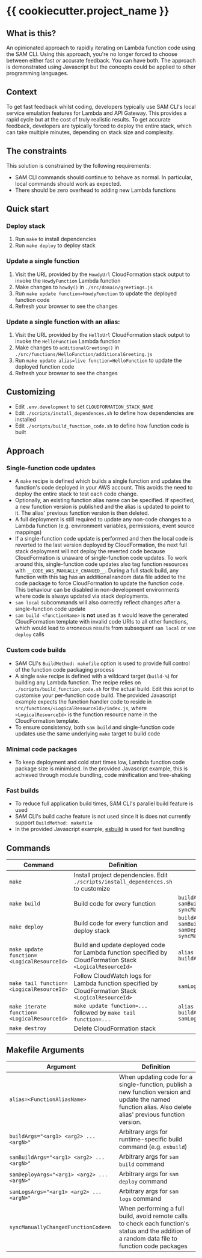 # {{ cookiecutter.project_name }}

## What is this?

An opinionated approach to rapidly iterating on Lambda function code using the SAM CLI. Using this approach, you're no
longer forced to choose between either fast _or_ accurate feedback. You can have both. The approach is demonstrated
using Javascript but the concepts could be applied to other programming languages.

## Context

To get fast feedback whilst coding, developers typically use SAM CLI's local service emulation features for Lambda and
API Gateway. This provides a rapid cycle but at the cost of truly realistic results. To get accurate feedback,
developers are typically forced to deploy the entire stack, which can take multiple minutes, depending on stack size and
complexity.

## The constraints

This solution is constrained by the following requirements:

- SAM CLI commands should continue to behave as normal. In particular, local commands should work as expected.
- There should be zero overhead to adding new Lambda functions

## Quick start

### Deploy stack
1. Run `make` to install dependencies
1. Run `make deploy` to deploy stack
   
### Update a single function
1. Visit the URL provided by the `HowdyUrl` CloudFormation stack output to invoke the `HowdyFunction` Lambda function 
1. Make changes to `howdy()` in `./src/domain/greetings.js`
1. Run `make update function=HowdyFunction` to update the deployed function code
1. Refresh your browser to see the changes
   
### Update a single function with an alias:
1. Visit the URL provided by the `HelloUrl` CloudFormation stack output to invoke the `HelloFunction` Lambda function
1. Make changes to `additionalGreeting()` in `./src/functions/HelloFunction/additionalGreeting.js`
1. Run `make update alias=live function=HelloFunction` to update the deployed function code
1. Refresh your browser to see the changes

## Customizing
- Edit `.env.development` to set `CLOUDFORMATION_STACK_NAME` 
- Edit `./scripts/install_dependences.sh` to define how dependencies are installed
- Edit `./scripts/build_function_code.sh` to define how function code is built

## Approach

### Single-function code updates

- A `make` recipe is defined which builds a single function and updates the function's code deployed in your AWS
  account. This avoids the need to deploy the entire stack to test each code change.
- Optionally, an existing function alias name can be specified. If specified, a new function version is published and
  the alias is updated to point to it. The alias' previous function version is then deleted.
- A full deployment is still required to update any non-code changes to a Lambda function (e.g. environment variables,
  permissions, event source mappings)
- If a single-function code update is performed and then the local code is reverted to the last version deployed by
  CloudFormation, the next full stack deployment will not deploy the reverted code because CloudFormation is unaware of
  single-function code updates. To work around this, single-function code updates also tag function resources
  with `__CODE_WAS_MANUALLY_CHANGED__`. During a full stack build, any function with this tag has an additional random
  data file added to the code package to force CloudFormation to update the function code. This behaviour can be
  disabled in non-development environments where code is always updated via stack deployments.
- `sam local` subcommands will also correctly reflect changes after a single-function code update
- `sam build <functionName>` is **not** used as it would leave the generated CloudFormation template with invalid code
  URIs to all other functions, which would lead to erroneous results from subsequent `sam local` or `sam deploy` calls

### Custom code builds

- SAM CLI's `BuildMethod: makefile` option is used to provide full control of the function code packaging process
- A single `make` recipe is defined with a wildcard target (`build-%`) for building any Lambda function. The recipe
  relies on `./scripts/build_function_code.sh` for the actual build. Edit this script to customise your per-function
  code build. The provided Javascript example expects the function handler code to reside
  in `src/functions/<LogicalResourceId>/index.js`, where `<LogicalResourceId>` is the function resource name in the
  CloudFormation template.
- To ensure consistency, both `sam build` and single-function code updates use the same underlying `make` target to
  build code

### Minimal code packages

- To keep deployment and cold start times low, Lambda function code package size is minimised. In the provided
  Javascript example, this is achieved through module bundling, code minification and tree-shaking

### Fast builds

- To reduce full application build times, SAM CLI's parallel build feature is used
- SAM CLI's build cache feature is not used since it is does not currently support `BuildMethod: makefile`
- In the provided Javascript example, [esbuild](https://esbuild.github.io) is used for fast bundling

## Commands

|Command|Definition|Optional Arguments
|---|---|---|
|`make`|Install project dependencies. Edit `./scripts/install_dependences.sh` to customize||
|`make build`|Build code for every function|`buildArgs`<br/>`samBuildArgs`<br/>`syncManuallyChangedFunctionCode`|
|`make deploy`|Build code for every function and deploy stack|`buildArgs`<br/>`samBuildArgs`<br/>`samDeployArgs`<br/>`syncManuallyChangedFunctionCode`|
|`make update function=<LogicalResourceId>`|Build and update deployed code for Lambda function specified by CloudFormation Stack `<LogicalResourceId>`|`alias`<br/>`buildArgs`|
|`make tail function=<LogicalResourceId>`|Follow CloudWatch logs for Lambda function specified by CloudFormation Stack `<LogicalResourceId>`|`samLogsArgs`|
|`make iterate function=<LogicalResourceId>`|`make update function=...` followed by `make tail function=...`|`alias`<br/>`buildArgs`<br/>`samLogsArgs`|
|`make destroy`|Delete CloudFormation stack||

## Makefile Arguments

|Argument|Definition|
|---|---|
|`alias=<FunctionAliasName>`| When updating code for a single-function, publish a new function version and update the named function alias. Also delete alias' previous function version. |
|`buildArgs="<arg1> <arg2> ... <argN>"`|Arbitrary args for runtime-specific build command (e.g. `esbuild`)|
|`samBuildArgs="<arg1> <arg2> ... <argN>"`|Arbitrary args for `sam build` command|
|`samDeployArgs="<arg1> <arg2> ... <argN>"`|Arbitrary args for `sam deploy` command|
|`samLogsArgs="<arg1> <arg2> ... <argN>"`| Arbitrary args for `sam logs` command|
`syncManuallyChangedFunctionCode=n`|When performing a full build, avoid remote calls to check each function's status and the addition of a random data file to function code packages|
